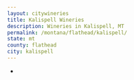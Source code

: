 ```yaml
---
layout: citywineries
title: Kalispell Wineries
description: Wineries in Kalispell, MT
permalink: /montana/flathead/kalispell/
state: mt
county: flathead
city: kalispell
---
```

-
